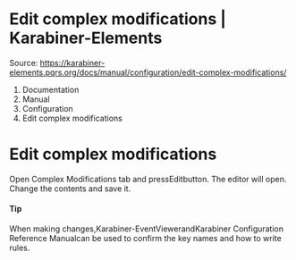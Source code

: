 # Edit complex modifications | Karabiner-Elements

Source: https://karabiner-elements.pqrs.org/docs/manual/configuration/edit-complex-modifications/

1. Documentation
1. Manual
1. Configuration
1. Edit complex modifications

# Edit complex modifications

Open Complex Modifications tab and pressEditbutton.
The editor will open. Change the contents and save it.

#### Tip

When making changes,Karabiner-EventViewerandKarabiner Configuration Reference Manualcan be used to confirm the key names and how to write rules.

